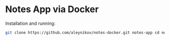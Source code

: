 Notes App via Docker
=======

Installation and running:
```bash
git clone https://github.com/aleynikov/notes-docker.git notes-app cd notes-app && make
```
